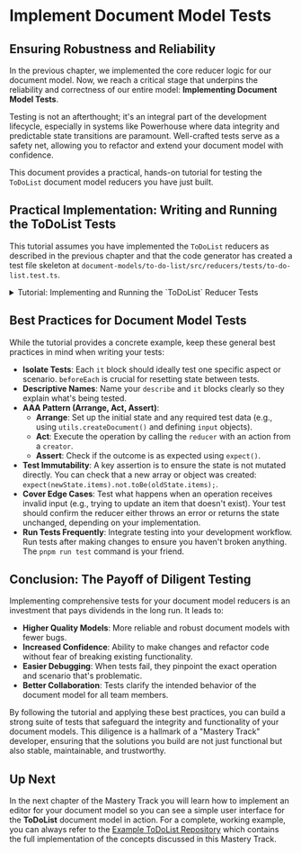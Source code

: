 # Implement Document Model Tests

## Ensuring Robustness and Reliability

In the previous chapter, we implemented the core reducer logic for our document model. Now, we reach a critical stage that underpins the reliability and correctness of our entire model: **Implementing Document Model Tests**.

Testing is not an afterthought; it's an integral part of the development lifecycle, especially in systems like Powerhouse where data integrity and predictable state transitions are paramount. Well-crafted tests serve as a safety net, allowing you to refactor and extend your document model with confidence.

This document provides a practical, hands-on tutorial for testing the `ToDoList` document model reducers you have just built.

## Practical Implementation: Writing and Running the ToDoList Tests

This tutorial assumes you have implemented the `ToDoList` reducers as described in the previous chapter and that the code generator has created a test file skeleton at `document-models/to-do-list/src/reducers/tests/to-do-list.test.ts`.

<details>
<summary>Tutorial: Implementing and Running the `ToDoList` Reducer Tests</summary>

### 1. Implement the Reducer Tests

With the reducer logic in place, it's critical to test it. Navigate to the generated test file at `document-models/to-do-list/src/reducers/tests/to-do-list.test.ts` and replace its contents with the following test suite.

This suite tests each operation, verifying not only that the `items` array is correct, but also that our `stats` object is updated as expected and that the operation itself is recorded properly in the document's history.

```typescript
import utils from '../../gen/utils.js';
import { reducer } from '../../gen/reducer.js';
import * as creators from '../../gen/creators.js';
import { ToDoListDocument } from '../../gen/types.js';

describe('Todolist Operations', () => {
    let document: ToDoListDocument;

    beforeEach(() => {
        // REMARKS: We start with a fresh, empty document for each test.
        // The `createDocument` utility initializes the state with an empty 'items' array
        // and a 'stats' object with all counts set to 0.
        document = utils.createDocument();
    });

    it('should handle addTodoItem operation', () => {
        const input = { id: '1', text: 'Buy milk' };
        
        // REMARKS: We apply the 'addTodoItem' operation.
        const updatedDocument = reducer(document, creators.addTodoItem(input));

        // REMARKS: We verify the operation was recorded in the document's history.
        // Powerhouse records every operation in an array.
        expect(updatedDocument.operations.global).toHaveLength(1);
        expect(updatedDocument.operations.global[0].type).toBe('ADD_TODO_ITEM');
        // REMARKS: We also check that the input data and index are recorded correctly.
        expect(updatedDocument.operations.global[0].input).toStrictEqual(input);
        expect(updatedDocument.operations.global[0].index).toEqual(0);

        // REMARKS: Finally, we verify the state was updated according to our reducer logic.
        expect(updatedDocument.state.global.items).toHaveLength(1);
        expect(updatedDocument.state.global.stats.total).toBe(1);
        expect(updatedDocument.state.global.stats.unchecked).toBe(1);
    });

    it('should handle updateTodoItem operation', () => {
        // REMARKS: For an update, we first need to add an item.
        const addInput = { id: '1', text: 'Buy milk' };
        const updateInput = { id: '1', checked: true }; // We'll test checking the item.

        // REMARKS: Operations are applied sequentially to build up document state.
        const createdDocument = reducer(document, creators.addTodoItem(addInput));
        const updatedDocument = reducer(createdDocument, creators.updateTodoItem(updateInput));

        // REMARKS: Now we should have 2 operations in the history.
        expect(updatedDocument.operations.global).toHaveLength(2);
        expect(updatedDocument.operations.global[1].type).toBe('UPDATE_TODO_ITEM');
        expect(updatedDocument.operations.global[1].input).toStrictEqual(updateInput);
        
        // REMARKS: We check that the state reflects the update, including our stats.
        expect(updatedDocument.state.global.items[0].checked).toBe(true);
        expect(updatedDocument.state.global.stats.total).toBe(1);
        expect(updatedDocument.state.global.stats.unchecked).toBe(0);
        expect(updatedDocument.state.global.stats.checked).toBe(1);
    });

    it('should handle deleteTodoItem operation', () => {
        const addInput = { id: '1', text: 'Buy milk' };
        const deleteInput = { id: '1' };

        const createdDocument = reducer(document, creators.addTodoItem(addInput));
        const updatedDocument = reducer(createdDocument, creators.deleteTodoItem(deleteInput));

        // REMARKS: After deletion, we still have 2 operations in history,
        // but the items array is now empty and the stats are back to zero.
        expect(updatedDocument.operations.global).toHaveLength(2);
        expect(updatedDocument.operations.global[1].type).toBe('DELETE_TODO_ITEM');
        expect(updatedDocument.state.global.items).toHaveLength(0);
        expect(updatedDocument.state.global.stats.total).toBe(0);
        expect(updatedDocument.state.global.stats.unchecked).toBe(0);
    });
});
```

### 2. Run the Tests

Now, run the tests from your project's root directory to verify your implementation.

```bash
pnpm run test
```

If all tests pass, you have successfully verified the core logic of your `ToDoList` document model. This ensures that the reducers you wrote behave exactly as expected.

</details>

## Best Practices for Document Model Tests

While the tutorial provides a concrete example, keep these general best practices in mind when writing your tests:

*   **Isolate Tests**: Each `it` block should ideally test one specific aspect or scenario. `beforeEach` is crucial for resetting state between tests.
*   **Descriptive Names**: Name your `describe` and `it` blocks clearly so they explain what's being tested.
*   **AAA Pattern (Arrange, Act, Assert)**:
    *   **Arrange**: Set up the initial state and any required test data (e.g., using `utils.createDocument()` and defining `input` objects).
    *   **Act**: Execute the operation by calling the `reducer` with an action from a `creator`.
    *   **Assert**: Check if the outcome is as expected using `expect()`.
*   **Test Immutability**: A key assertion is to ensure the state is not mutated directly. You can check that a new array or object was created: `expect(newState.items).not.toBe(oldState.items);`.
*   **Cover Edge Cases**: Test what happens when an operation receives invalid input (e.g., trying to update an item that doesn't exist). Your test should confirm the reducer either throws an error or returns the state unchanged, depending on your implementation.
*   **Run Tests Frequently**: Integrate testing into your development workflow. Run tests after making changes to ensure you haven't broken anything. The `pnpm run test` command is your friend.

## Conclusion: The Payoff of Diligent Testing

Implementing comprehensive tests for your document model reducers is an investment that pays dividends in the long run. It leads to:

*   **Higher Quality Models**: More reliable and robust document models with fewer bugs.
*   **Increased Confidence**: Ability to make changes and refactor code without fear of breaking existing functionality.
*   **Easier Debugging**: When tests fail, they pinpoint the exact operation and scenario that's problematic.
*   **Better Collaboration**: Tests clarify the intended behavior of the document model for all team members.

By following the tutorial and applying these best practices, you can build a strong suite of tests that safeguard the integrity and functionality of your document models. This diligence is a hallmark of a "Mastery Track" developer, ensuring that the solutions you build are not just functional but also stable, maintainable, and trustworthy.

## Up Next
In the next chapter of the Mastery Track you will learn how to implement an editor for your document model so you can see a simple user interface for the **ToDoList** document model in action.
For a complete, working example, you can always refer to the [Example ToDoList Repository](./ExampleToDoListRepository.md) which contains the full implementation of the concepts discussed in this Mastery Track.